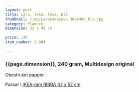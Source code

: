 ```yaml
---
layout: post
title: Lära, leka, leva, blå
thumbnail: /img/LaraLekaLeva_300x400_bla.jpg
category: Plansch
dimension: 32 x 45 cm

price: 139
item_number: 2-004

---
```


### {{page.dimension}}, 240 gram, Multidesign original
Obestruket papper

Passar i [IKEA-ram RIBBA 42 x 52 cm](http://www.ikea.com/se/sv/catalog/products/60132521/#/60132521).